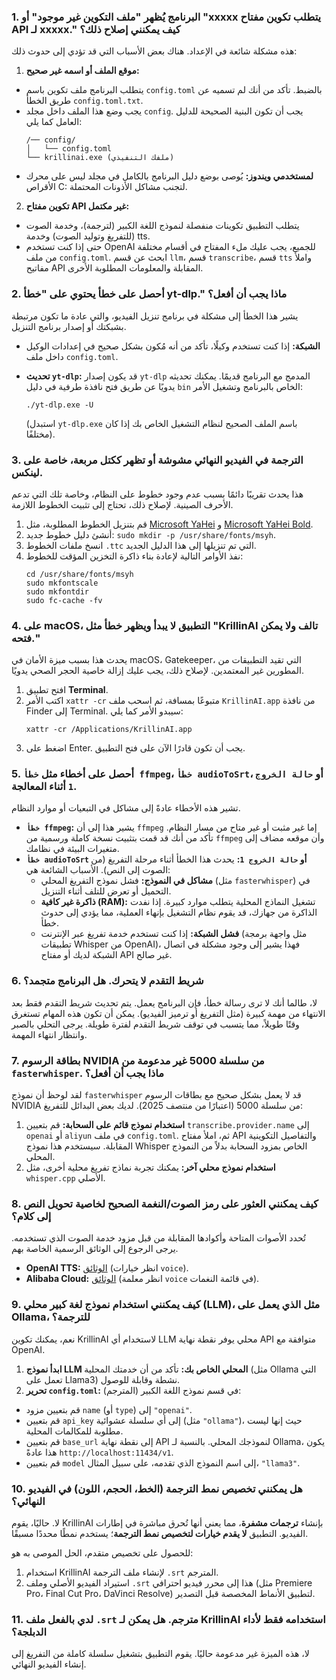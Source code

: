 ### 1. البرنامج يُظهر "ملف التكوين غير موجود" أو "xxxxx يتطلب تكوين مفتاح API لـ xxxxx." كيف يمكنني إصلاح ذلك؟

هذه مشكلة شائعة في الإعداد. هناك بعض الأسباب التي قد تؤدي إلى حدوث ذلك:

1. **موقع الملف أو اسمه غير صحيح:**

* يتطلب البرنامج ملف تكوين باسم `config.toml` بالضبط. تأكد من أنك لم تسميه عن طريق الخطأ `config.toml.txt`.
* يجب وضع هذا الملف داخل مجلد `config`. يجب أن تكون البنية الصحيحة للدليل العامل كما يلي:
  ```
  /── config/
  │   └── config.toml
  └── krillinai.exe (ملفك التنفيذي)
  ```
* **لمستخدمي ويندوز:** يُوصى بوضع دليل البرنامج بالكامل في مجلد ليس على محرك الأقراص C: لتجنب مشاكل الأذونات المحتملة.

2. **تكوين مفتاح API غير مكتمل:**

* يتطلب التطبيق تكوينات منفصلة لنموذج اللغة الكبير (لترجمة)، وخدمة الصوت (للتفريغ وتوليد الصوت) وخدمة tts.
* حتى إذا كنت تستخدم OpenAI للجميع، يجب عليك ملء المفتاح في أقسام مختلفة من ملف `config.toml`. ابحث عن قسم `llm`، قسم `transcribe`، قسم `tts` واملأ مفاتيح API المقابلة والمعلومات المطلوبة الأخرى.

### 2. أحصل على خطأ يحتوي على "خطأ yt-dlp." ماذا يجب أن أفعل؟

يشير هذا الخطأ إلى مشكلة في برنامج تنزيل الفيديو، والتي عادة ما تكون مرتبطة بشبكتك أو إصدار برنامج التنزيل.

* **الشبكة:** إذا كنت تستخدم وكيلًا، تأكد من أنه مُكون بشكل صحيح في إعدادات الوكيل داخل ملف `config.toml`.
* **تحديث `yt-dlp`:** قد يكون إصدار `yt-dlp` المدمج مع البرنامج قديمًا. يمكنك تحديثه يدويًا عن طريق فتح نافذة طرفية في دليل `bin` الخاص بالبرنامج وتشغيل الأمر:
  ```
  ./yt-dlp.exe -U
  ```
  
  (استبدل `yt-dlp.exe` باسم الملف الصحيح لنظام التشغيل الخاص بك إذا كان مختلفًا).

### 3. الترجمة في الفيديو النهائي مشوشة أو تظهر ككتل مربعة، خاصة على لينكس.

هذا يحدث تقريبًا دائمًا بسبب عدم وجود خطوط على النظام، وخاصة تلك التي تدعم الأحرف الصينية. لإصلاح ذلك، تحتاج إلى تثبيت الخطوط اللازمة.

1. قم بتنزيل الخطوط المطلوبة، مثل [Microsoft YaHei](https://modelscope.cn/models/Maranello/KrillinAI_dependency_cn/resolve/master/%E5%AD%97%E4%BD%93/msyh.ttc) و [Microsoft YaHei Bold](https://modelscope.cn/models/Maranello/KrillinAI_dependency_cn/resolve/master/%E5%AD%97%E4%BD%93/msyhbd.ttc).
2. أنشئ دليل خطوط جديد: `sudo mkdir -p /usr/share/fonts/msyh`.
3. انسخ ملفات الخطوط `.ttc` التي تم تنزيلها إلى هذا الدليل الجديد.
4. نفذ الأوامر التالية لإعادة بناء ذاكرة التخزين المؤقت للخطوط:
    ```
    cd /usr/share/fonts/msyh
    sudo mkfontscale
    sudo mkfontdir
    sudo fc-cache -fv
    ```

### 4. على macOS، التطبيق لا يبدأ ويظهر خطأ مثل "KrillinAI تالف ولا يمكن فتحه."

يحدث هذا بسبب ميزة الأمان في macOS، Gatekeeper، التي تقيد التطبيقات من المطورين غير المعتمدين. لإصلاح ذلك، يجب عليك إزالة خاصية الحجر الصحي يدويًا.

1. افتح تطبيق **Terminal**.
2. اكتب الأمر `xattr -cr` متبوعًا بمسافة، ثم اسحب ملف `KrillinAI.app` من نافذة Finder إلى Terminal. سيبدو الأمر كما يلي:
    ```
    xattr -cr /Applications/KrillinAI.app
    ```
3. اضغط على Enter. يجب أن تكون قادرًا الآن على فتح التطبيق.

### 5. أحصل على أخطاء مثل `خطأ ffmpeg`، `خطأ audioToSrt`، أو `حالة الخروج 1` أثناء المعالجة.

تشير هذه الأخطاء عادةً إلى مشاكل في التبعيات أو موارد النظام.

* **`خطأ ffmpeg`:** يشير هذا إلى أن `ffmpeg` إما غير مثبت أو غير متاح من مسار النظام. تأكد من أنك قد قمت بتثبيت نسخة كاملة ورسمية من `ffmpeg` وأن موقعه مضاف إلى متغيرات البيئة في نظامك.
* **`خطأ audioToSrt` أو `حالة الخروج 1`:** يحدث هذا الخطأ أثناء مرحلة التفريغ (من الصوت إلى النص). الأسباب الشائعة هي:
  * **مشاكل في النموذج:** فشل نموذج التفريغ المحلي (مثل `fasterwhisper`) في التحميل أو تعرض للتلف أثناء التنزيل.
  * **ذاكرة غير كافية (RAM):** تشغيل النماذج المحلية يتطلب موارد كبيرة. إذا نفدت الذاكرة من جهازك، قد يقوم نظام التشغيل بإنهاء العملية، مما يؤدي إلى حدوث خطأ.
  * **فشل الشبكة:** إذا كنت تستخدم خدمة تفريغ عبر الإنترنت (مثل واجهة برمجة تطبيقات Whisper من OpenAI)، فهذا يشير إلى وجود مشكلة في اتصال الشبكة لديك أو مفتاح API غير صالح.

### 6. شريط التقدم لا يتحرك. هل البرنامج متجمد؟

لا، طالما أنك لا ترى رسالة خطأ، فإن البرنامج يعمل. يتم تحديث شريط التقدم فقط بعد الانتهاء من مهمة كبيرة (مثل التفريغ أو ترميز الفيديو). يمكن أن تكون هذه المهام تستغرق وقتًا طويلاً، مما يتسبب في توقف شريط التقدم لفترة طويلة. يرجى التحلي بالصبر وانتظار انتهاء المهمة.

### 7. بطاقة الرسوم NVIDIA من سلسلة 5000 غير مدعومة من `fasterwhisper`. ماذا يجب أن أفعل؟

لقد لوحظ أن نموذج `fasterwhisper` قد لا يعمل بشكل صحيح مع بطاقات الرسوم NVIDIA من سلسلة 5000 (اعتبارًا من منتصف 2025). لديك بعض البدائل للتفريغ:

1. **استخدام نموذج قائم على السحابة:** قم بتعيين `transcribe.provider.name` إلى `openai` أو `aliyun` في ملف `config.toml`. ثم، املأ مفتاح API والتفاصيل التكوينية المقابلة. سيستخدم هذا نموذج Whisper الخاص بمزود السحابة بدلاً من النموذج المحلي.
2. **استخدام نموذج محلي آخر:** يمكنك تجربة نماذج تفريغ محلية أخرى، مثل `whisper.cpp` الأصلي.

### 8. كيف يمكنني العثور على رمز الصوت/النغمة الصحيح لخاصية تحويل النص إلى كلام؟

تُحدد الأصوات المتاحة وأكوادها المقابلة من قبل مزود خدمة الصوت الذي تستخدمه. يرجى الرجوع إلى الوثائق الرسمية الخاصة بهم.

* **OpenAI TTS:** [الوثائق](https://platform.openai.com/docs/guides/text-to-speech/api-reference) (انظر خيارات `voice`).
* **Alibaba Cloud:** [الوثائق](https://help.aliyun.com/zh/isi/developer-reference/overview-of-speech-synthesis) (انظر معلمة `voice` في قائمة النغمات).

### 9. كيف يمكنني استخدام نموذج لغة كبير محلي (LLM)، مثل الذي يعمل على Ollama، للترجمة؟

نعم، يمكنك تكوين KrillinAI لاستخدام أي LLM محلي يوفر نقطة نهاية API متوافقة مع OpenAI.

1. **ابدأ نموذج LLM المحلي الخاص بك:** تأكد من أن خدمتك المحلية (مثل Ollama التي تعمل على Llama3) نشطة وقابلة للوصول.
2. **تحرير `config.toml`:** في قسم نموذج اللغة الكبير (المترجم):

* قم بتعيين مزود `name` (أو `type`) إلى `"openai"`.
* قم بتعيين `api_key` إلى أي سلسلة عشوائية (مثل `"ollama"`)، حيث إنها ليست مطلوبة للمكالمات المحلية.
* قم بتعيين `base_url` إلى نقطة نهاية API لنموذجك المحلي. بالنسبة لـ Ollama، يكون هذا عادةً `http://localhost:11434/v1`.
* قم بتعيين `model` إلى اسم النموذج الذي تقدمه، على سبيل المثال، `"llama3"`.

### 10. هل يمكنني تخصيص نمط الترجمة (الخط، الحجم، اللون) في الفيديو النهائي؟

لا. حاليًا، يقوم KrillinAI بإنشاء **ترجمات مشفرة**، مما يعني أنها تُحرق مباشرة في إطارات الفيديو. التطبيق **لا يقدم خيارات لتخصيص نمط الترجمة**؛ يستخدم نمطًا محددًا مسبقًا.

للحصول على تخصيص متقدم، الحل الموصى به هو:

1. استخدام KrillinAI لإنشاء ملف الترجمة `.srt` المترجم.
2. استيراد الفيديو الأصلي وملف `.srt` هذا إلى محرر فيديو احترافي (مثل Premiere Pro، Final Cut Pro، DaVinci Resolve) لتطبيق الأنماط المخصصة قبل التصدير.

### 11. لدي بالفعل ملف `.srt` مترجم. هل يمكن لـ KrillinAI استخدامه فقط لأداء الدبلجة؟

لا، هذه الميزة غير مدعومة حاليًا. يقوم التطبيق بتشغيل سلسلة كاملة من التفريغ إلى إنشاء الفيديو النهائي.